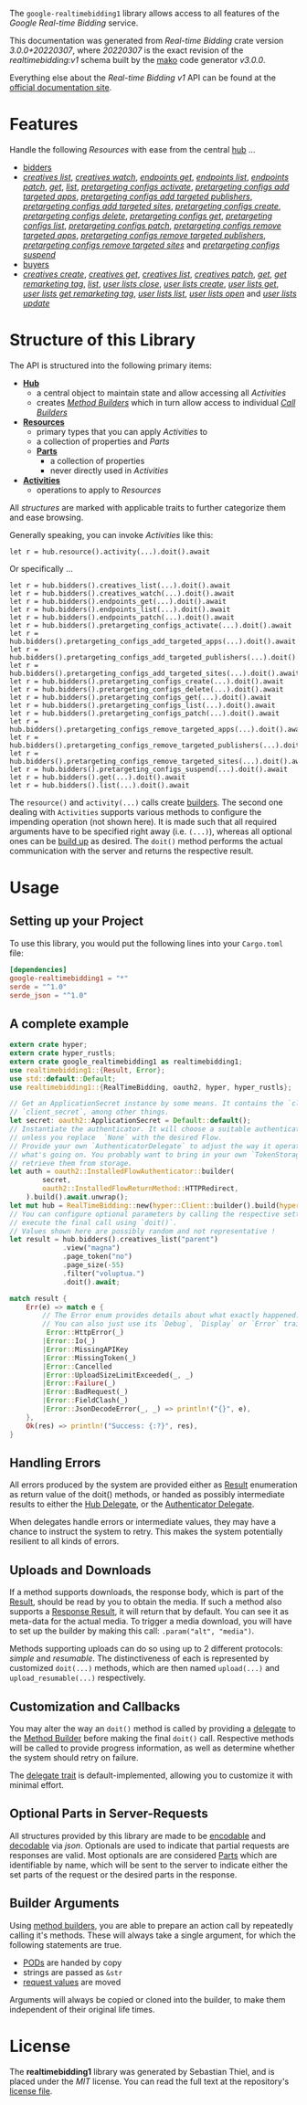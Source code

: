 <!---
DO NOT EDIT !
This file was generated automatically from 'src/mako/api/README.md.mako'
DO NOT EDIT !
-->
The `google-realtimebidding1` library allows access to all features of the *Google Real-time Bidding* service.

This documentation was generated from *Real-time Bidding* crate version *3.0.0+20220307*, where *20220307* is the exact revision of the *realtimebidding:v1* schema built by the [mako](http://www.makotemplates.org/) code generator *v3.0.0*.

Everything else about the *Real-time Bidding* *v1* API can be found at the
[official documentation site](https://developers.google.com/authorized-buyers/apis/realtimebidding/reference/rest/).
# Features

Handle the following *Resources* with ease from the central [hub](https://docs.rs/google-realtimebidding1/3.0.0+20220307/google_realtimebidding1/RealTimeBidding) ... 

* [bidders](https://docs.rs/google-realtimebidding1/3.0.0+20220307/google_realtimebidding1/api::Bidder)
 * [*creatives list*](https://docs.rs/google-realtimebidding1/3.0.0+20220307/google_realtimebidding1/api::BidderCreativeListCall), [*creatives watch*](https://docs.rs/google-realtimebidding1/3.0.0+20220307/google_realtimebidding1/api::BidderCreativeWatchCall), [*endpoints get*](https://docs.rs/google-realtimebidding1/3.0.0+20220307/google_realtimebidding1/api::BidderEndpointGetCall), [*endpoints list*](https://docs.rs/google-realtimebidding1/3.0.0+20220307/google_realtimebidding1/api::BidderEndpointListCall), [*endpoints patch*](https://docs.rs/google-realtimebidding1/3.0.0+20220307/google_realtimebidding1/api::BidderEndpointPatchCall), [*get*](https://docs.rs/google-realtimebidding1/3.0.0+20220307/google_realtimebidding1/api::BidderGetCall), [*list*](https://docs.rs/google-realtimebidding1/3.0.0+20220307/google_realtimebidding1/api::BidderListCall), [*pretargeting configs activate*](https://docs.rs/google-realtimebidding1/3.0.0+20220307/google_realtimebidding1/api::BidderPretargetingConfigActivateCall), [*pretargeting configs add targeted apps*](https://docs.rs/google-realtimebidding1/3.0.0+20220307/google_realtimebidding1/api::BidderPretargetingConfigAddTargetedAppCall), [*pretargeting configs add targeted publishers*](https://docs.rs/google-realtimebidding1/3.0.0+20220307/google_realtimebidding1/api::BidderPretargetingConfigAddTargetedPublisherCall), [*pretargeting configs add targeted sites*](https://docs.rs/google-realtimebidding1/3.0.0+20220307/google_realtimebidding1/api::BidderPretargetingConfigAddTargetedSiteCall), [*pretargeting configs create*](https://docs.rs/google-realtimebidding1/3.0.0+20220307/google_realtimebidding1/api::BidderPretargetingConfigCreateCall), [*pretargeting configs delete*](https://docs.rs/google-realtimebidding1/3.0.0+20220307/google_realtimebidding1/api::BidderPretargetingConfigDeleteCall), [*pretargeting configs get*](https://docs.rs/google-realtimebidding1/3.0.0+20220307/google_realtimebidding1/api::BidderPretargetingConfigGetCall), [*pretargeting configs list*](https://docs.rs/google-realtimebidding1/3.0.0+20220307/google_realtimebidding1/api::BidderPretargetingConfigListCall), [*pretargeting configs patch*](https://docs.rs/google-realtimebidding1/3.0.0+20220307/google_realtimebidding1/api::BidderPretargetingConfigPatchCall), [*pretargeting configs remove targeted apps*](https://docs.rs/google-realtimebidding1/3.0.0+20220307/google_realtimebidding1/api::BidderPretargetingConfigRemoveTargetedAppCall), [*pretargeting configs remove targeted publishers*](https://docs.rs/google-realtimebidding1/3.0.0+20220307/google_realtimebidding1/api::BidderPretargetingConfigRemoveTargetedPublisherCall), [*pretargeting configs remove targeted sites*](https://docs.rs/google-realtimebidding1/3.0.0+20220307/google_realtimebidding1/api::BidderPretargetingConfigRemoveTargetedSiteCall) and [*pretargeting configs suspend*](https://docs.rs/google-realtimebidding1/3.0.0+20220307/google_realtimebidding1/api::BidderPretargetingConfigSuspendCall)
* [buyers](https://docs.rs/google-realtimebidding1/3.0.0+20220307/google_realtimebidding1/api::Buyer)
 * [*creatives create*](https://docs.rs/google-realtimebidding1/3.0.0+20220307/google_realtimebidding1/api::BuyerCreativeCreateCall), [*creatives get*](https://docs.rs/google-realtimebidding1/3.0.0+20220307/google_realtimebidding1/api::BuyerCreativeGetCall), [*creatives list*](https://docs.rs/google-realtimebidding1/3.0.0+20220307/google_realtimebidding1/api::BuyerCreativeListCall), [*creatives patch*](https://docs.rs/google-realtimebidding1/3.0.0+20220307/google_realtimebidding1/api::BuyerCreativePatchCall), [*get*](https://docs.rs/google-realtimebidding1/3.0.0+20220307/google_realtimebidding1/api::BuyerGetCall), [*get remarketing tag*](https://docs.rs/google-realtimebidding1/3.0.0+20220307/google_realtimebidding1/api::BuyerGetRemarketingTagCall), [*list*](https://docs.rs/google-realtimebidding1/3.0.0+20220307/google_realtimebidding1/api::BuyerListCall), [*user lists close*](https://docs.rs/google-realtimebidding1/3.0.0+20220307/google_realtimebidding1/api::BuyerUserListCloseCall), [*user lists create*](https://docs.rs/google-realtimebidding1/3.0.0+20220307/google_realtimebidding1/api::BuyerUserListCreateCall), [*user lists get*](https://docs.rs/google-realtimebidding1/3.0.0+20220307/google_realtimebidding1/api::BuyerUserListGetCall), [*user lists get remarketing tag*](https://docs.rs/google-realtimebidding1/3.0.0+20220307/google_realtimebidding1/api::BuyerUserListGetRemarketingTagCall), [*user lists list*](https://docs.rs/google-realtimebidding1/3.0.0+20220307/google_realtimebidding1/api::BuyerUserListListCall), [*user lists open*](https://docs.rs/google-realtimebidding1/3.0.0+20220307/google_realtimebidding1/api::BuyerUserListOpenCall) and [*user lists update*](https://docs.rs/google-realtimebidding1/3.0.0+20220307/google_realtimebidding1/api::BuyerUserListUpdateCall)




# Structure of this Library

The API is structured into the following primary items:

* **[Hub](https://docs.rs/google-realtimebidding1/3.0.0+20220307/google_realtimebidding1/RealTimeBidding)**
    * a central object to maintain state and allow accessing all *Activities*
    * creates [*Method Builders*](https://docs.rs/google-realtimebidding1/3.0.0+20220307/google_realtimebidding1/client::MethodsBuilder) which in turn
      allow access to individual [*Call Builders*](https://docs.rs/google-realtimebidding1/3.0.0+20220307/google_realtimebidding1/client::CallBuilder)
* **[Resources](https://docs.rs/google-realtimebidding1/3.0.0+20220307/google_realtimebidding1/client::Resource)**
    * primary types that you can apply *Activities* to
    * a collection of properties and *Parts*
    * **[Parts](https://docs.rs/google-realtimebidding1/3.0.0+20220307/google_realtimebidding1/client::Part)**
        * a collection of properties
        * never directly used in *Activities*
* **[Activities](https://docs.rs/google-realtimebidding1/3.0.0+20220307/google_realtimebidding1/client::CallBuilder)**
    * operations to apply to *Resources*

All *structures* are marked with applicable traits to further categorize them and ease browsing.

Generally speaking, you can invoke *Activities* like this:

```Rust,ignore
let r = hub.resource().activity(...).doit().await
```

Or specifically ...

```ignore
let r = hub.bidders().creatives_list(...).doit().await
let r = hub.bidders().creatives_watch(...).doit().await
let r = hub.bidders().endpoints_get(...).doit().await
let r = hub.bidders().endpoints_list(...).doit().await
let r = hub.bidders().endpoints_patch(...).doit().await
let r = hub.bidders().pretargeting_configs_activate(...).doit().await
let r = hub.bidders().pretargeting_configs_add_targeted_apps(...).doit().await
let r = hub.bidders().pretargeting_configs_add_targeted_publishers(...).doit().await
let r = hub.bidders().pretargeting_configs_add_targeted_sites(...).doit().await
let r = hub.bidders().pretargeting_configs_create(...).doit().await
let r = hub.bidders().pretargeting_configs_delete(...).doit().await
let r = hub.bidders().pretargeting_configs_get(...).doit().await
let r = hub.bidders().pretargeting_configs_list(...).doit().await
let r = hub.bidders().pretargeting_configs_patch(...).doit().await
let r = hub.bidders().pretargeting_configs_remove_targeted_apps(...).doit().await
let r = hub.bidders().pretargeting_configs_remove_targeted_publishers(...).doit().await
let r = hub.bidders().pretargeting_configs_remove_targeted_sites(...).doit().await
let r = hub.bidders().pretargeting_configs_suspend(...).doit().await
let r = hub.bidders().get(...).doit().await
let r = hub.bidders().list(...).doit().await
```

The `resource()` and `activity(...)` calls create [builders][builder-pattern]. The second one dealing with `Activities` 
supports various methods to configure the impending operation (not shown here). It is made such that all required arguments have to be 
specified right away (i.e. `(...)`), whereas all optional ones can be [build up][builder-pattern] as desired.
The `doit()` method performs the actual communication with the server and returns the respective result.

# Usage

## Setting up your Project

To use this library, you would put the following lines into your `Cargo.toml` file:

```toml
[dependencies]
google-realtimebidding1 = "*"
serde = "^1.0"
serde_json = "^1.0"
```

## A complete example

```Rust
extern crate hyper;
extern crate hyper_rustls;
extern crate google_realtimebidding1 as realtimebidding1;
use realtimebidding1::{Result, Error};
use std::default::Default;
use realtimebidding1::{RealTimeBidding, oauth2, hyper, hyper_rustls};

// Get an ApplicationSecret instance by some means. It contains the `client_id` and 
// `client_secret`, among other things.
let secret: oauth2::ApplicationSecret = Default::default();
// Instantiate the authenticator. It will choose a suitable authentication flow for you, 
// unless you replace  `None` with the desired Flow.
// Provide your own `AuthenticatorDelegate` to adjust the way it operates and get feedback about 
// what's going on. You probably want to bring in your own `TokenStorage` to persist tokens and
// retrieve them from storage.
let auth = oauth2::InstalledFlowAuthenticator::builder(
        secret,
        oauth2::InstalledFlowReturnMethod::HTTPRedirect,
    ).build().await.unwrap();
let mut hub = RealTimeBidding::new(hyper::Client::builder().build(hyper_rustls::HttpsConnector::with_native_roots()), auth);
// You can configure optional parameters by calling the respective setters at will, and
// execute the final call using `doit()`.
// Values shown here are possibly random and not representative !
let result = hub.bidders().creatives_list("parent")
             .view("magna")
             .page_token("no")
             .page_size(-55)
             .filter("voluptua.")
             .doit().await;

match result {
    Err(e) => match e {
        // The Error enum provides details about what exactly happened.
        // You can also just use its `Debug`, `Display` or `Error` traits
         Error::HttpError(_)
        |Error::Io(_)
        |Error::MissingAPIKey
        |Error::MissingToken(_)
        |Error::Cancelled
        |Error::UploadSizeLimitExceeded(_, _)
        |Error::Failure(_)
        |Error::BadRequest(_)
        |Error::FieldClash(_)
        |Error::JsonDecodeError(_, _) => println!("{}", e),
    },
    Ok(res) => println!("Success: {:?}", res),
}

```
## Handling Errors

All errors produced by the system are provided either as [Result](https://docs.rs/google-realtimebidding1/3.0.0+20220307/google_realtimebidding1/client::Result) enumeration as return value of
the doit() methods, or handed as possibly intermediate results to either the 
[Hub Delegate](https://docs.rs/google-realtimebidding1/3.0.0+20220307/google_realtimebidding1/client::Delegate), or the [Authenticator Delegate](https://docs.rs/yup-oauth2/*/yup_oauth2/trait.AuthenticatorDelegate.html).

When delegates handle errors or intermediate values, they may have a chance to instruct the system to retry. This 
makes the system potentially resilient to all kinds of errors.

## Uploads and Downloads
If a method supports downloads, the response body, which is part of the [Result](https://docs.rs/google-realtimebidding1/3.0.0+20220307/google_realtimebidding1/client::Result), should be
read by you to obtain the media.
If such a method also supports a [Response Result](https://docs.rs/google-realtimebidding1/3.0.0+20220307/google_realtimebidding1/client::ResponseResult), it will return that by default.
You can see it as meta-data for the actual media. To trigger a media download, you will have to set up the builder by making
this call: `.param("alt", "media")`.

Methods supporting uploads can do so using up to 2 different protocols: 
*simple* and *resumable*. The distinctiveness of each is represented by customized 
`doit(...)` methods, which are then named `upload(...)` and `upload_resumable(...)` respectively.

## Customization and Callbacks

You may alter the way an `doit()` method is called by providing a [delegate](https://docs.rs/google-realtimebidding1/3.0.0+20220307/google_realtimebidding1/client::Delegate) to the 
[Method Builder](https://docs.rs/google-realtimebidding1/3.0.0+20220307/google_realtimebidding1/client::CallBuilder) before making the final `doit()` call. 
Respective methods will be called to provide progress information, as well as determine whether the system should 
retry on failure.

The [delegate trait](https://docs.rs/google-realtimebidding1/3.0.0+20220307/google_realtimebidding1/client::Delegate) is default-implemented, allowing you to customize it with minimal effort.

## Optional Parts in Server-Requests

All structures provided by this library are made to be [encodable](https://docs.rs/google-realtimebidding1/3.0.0+20220307/google_realtimebidding1/client::RequestValue) and 
[decodable](https://docs.rs/google-realtimebidding1/3.0.0+20220307/google_realtimebidding1/client::ResponseResult) via *json*. Optionals are used to indicate that partial requests are responses 
are valid.
Most optionals are are considered [Parts](https://docs.rs/google-realtimebidding1/3.0.0+20220307/google_realtimebidding1/client::Part) which are identifiable by name, which will be sent to 
the server to indicate either the set parts of the request or the desired parts in the response.

## Builder Arguments

Using [method builders](https://docs.rs/google-realtimebidding1/3.0.0+20220307/google_realtimebidding1/client::CallBuilder), you are able to prepare an action call by repeatedly calling it's methods.
These will always take a single argument, for which the following statements are true.

* [PODs][wiki-pod] are handed by copy
* strings are passed as `&str`
* [request values](https://docs.rs/google-realtimebidding1/3.0.0+20220307/google_realtimebidding1/client::RequestValue) are moved

Arguments will always be copied or cloned into the builder, to make them independent of their original life times.

[wiki-pod]: http://en.wikipedia.org/wiki/Plain_old_data_structure
[builder-pattern]: http://en.wikipedia.org/wiki/Builder_pattern
[google-go-api]: https://github.com/google/google-api-go-client

# License
The **realtimebidding1** library was generated by Sebastian Thiel, and is placed 
under the *MIT* license.
You can read the full text at the repository's [license file][repo-license].

[repo-license]: https://github.com/Byron/google-apis-rsblob/main/LICENSE.md
